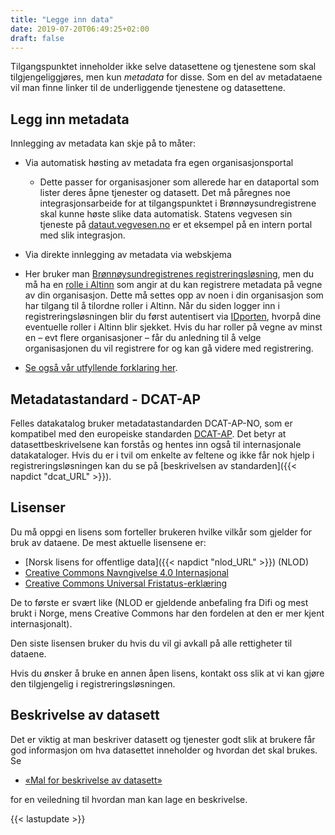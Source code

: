```yaml
---
title: "Legge inn data"
date: 2019-07-20T06:49:25+02:00
draft: false
---
```


Tilgangspunktet inneholder ikke selve datasettene og tjenestene som skal tilgjengeliggjøres, men kun *metadata* for disse. Som en del av metadataene vil man finne linker til de underliggende tjenestene og datasettene.

## Legg inn metadata

Innlegging av metadata kan skje på to måter:

 + Via automatisk høsting av metadata fra egen organisasjonsportal
   + Dette passer for organisasjoner som allerede har en dataportal som lister deres åpne tjenester og datasett. Det må påregnes noe integrasjonsarbeide for at tilgangspunktet i Brønnøysundregistrene skal kunne høste slike data automatisk. Statens vegvesen sin tjeneste på [dataut.vegvesen.no](https://dataut.vegvesen.no/) er et eksempel på en intern portal med slik integrasjon.

 + Via direkte innlegging av metadata via webskjema
  + Her bruker man [Brønnøysundregistrenes registreringsløsning](https://fellesdatakatalog.brreg.no/about-registration), men du må ha en [rolle i Altinn](https://www.altinn.no/hjelp/profil/roller-og-rettigheter/) som angir at du kan registrere metadata på vegne av din organisasjon. Dette må settes opp  av noen i din organisasjon som har tilgang til å tilordne roller i Altinn. Når du siden logger inn i registreringsløsningen blir du først autentisert via [IDporten](http://eid.difi.no/nb/id-porten), hvorpå dine eventuelle roller i Altinn blir sjekket.  Hvis du har roller på vegne av minst en – evt flere organisasjoner – får du anledning til å velge organisasjonen du vil registrere for og kan gå videre med registrering.

   + [Se også vår utfyllende forklaring her](/assets/RegData.pdf).

## Metadatastandard - DCAT-AP

  Felles datakatalog bruker metadatastandarden DCAT-AP-NO, som er kompatibel med den europeiske standarden [DCAT-AP](https://joinup.ec.europa.eu/solution/dcat-application-profile-data-portals-europe). Det betyr at datasettbeskrivelsene kan forstås og hentes inn også til internasjonale datakataloger. Hvis du er i tvil om enkelte av feltene og ikke får nok hjelp i registreringsløsningen kan du se på [beskrivelsen av standarden]({{< napdict "dcat_URL" >}}).

## Lisenser

  Du må oppgi en lisens som forteller brukeren hvilke vilkår som gjelder for bruk av dataene. De mest aktuelle lisensene er:

+ [Norsk lisens for offentlige data]({{< napdict "nlod_URL" >}}) (NLOD)
+ [Creative Commons Navngivelse 4.0 Internasjonal](https://creativecommons.org/licenses/by/4.0/deed.en)
+ [Creative Commons Universal Fristatus-erklæring](https://creativecommons.org/publicdomain/zero/1.0/deed.en)

De to første er svært like (NLOD er gjeldende anbefaling fra Difi og mest brukt i Norge, mens Creative Commons har den fordelen at den er mer kjent internasjonalt).

Den siste lisensen bruker du hvis du vil gi avkall på alle rettigheter til dataene.


Hvis du ønsker å bruke en annen åpen lisens, kontakt oss slik at vi kan gjøre den tilgjengelig i registreringsløsningen.

## Beskrivelse av datasett
Det er viktig at man beskriver datasett og tjenester godt slik at brukere får god informasjon om hva datasettet inneholder og hvordan det skal brukes.  Se

+ [«Mal for beskrivelse av datasett»](/assets/MalDatasett.pdf)

for en veiledning til hvordan man kan lage en beskrivelse.




{{< lastupdate >}}

